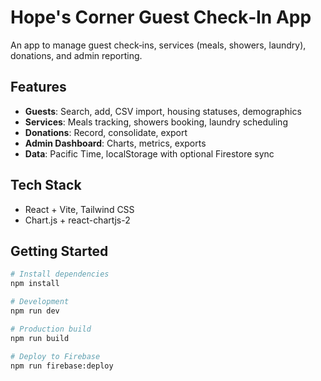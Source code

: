 # Hope's Corner Guest Check‑In App

An app to manage guest check‑ins, services (meals, showers, laundry), donations, and admin reporting.

## Features

- **Guests**: Search, add, CSV import, housing statuses, demographics
- **Services**: Meals tracking, showers booking, laundry scheduling
- **Donations**: Record, consolidate, export
- **Admin Dashboard**: Charts, metrics, exports
- **Data**: Pacific Time, localStorage with optional Firestore sync

## Tech Stack

- React + Vite, Tailwind CSS
- Chart.js + react-chartjs-2

## Getting Started

```bash
# Install dependencies
npm install

# Development
npm run dev

# Production build
npm run build

# Deploy to Firebase
npm run firebase:deploy
```
